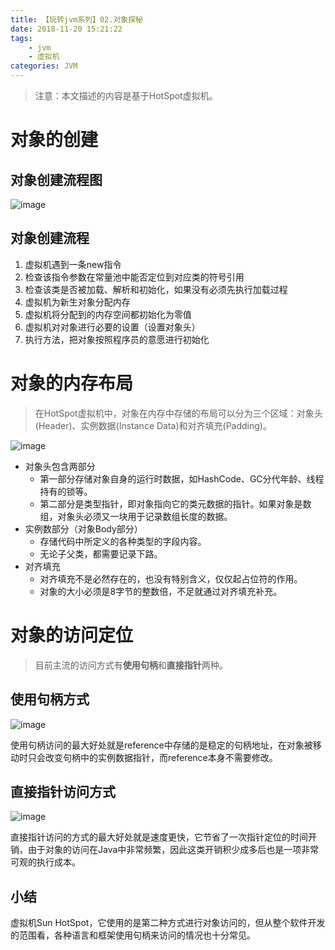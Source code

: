 ```yaml
---
title: 【玩转jvm系列】02.对象探秘
date: 2018-11-20 15:21:22
tags: 
	- jvm
	- 虚拟机
categories: JVM
---
```

>  注意：本文描述的内容是基于HotSpot虚拟机。
# 对象的创建
## 对象创建流程图
![image](http://image.damienzhong.com/jvm%E5%88%9B%E5%BB%BA%E5%AF%B9%E8%B1%A1%E6%B5%81%E7%A8%8B%E5%9B%BE.JPG)
## 对象创建流程
1. 虚拟机遇到一条new指令
1. 检查该指令参数在常量池中能否定位到对应类的符号引用
1. 检查该类是否被加载、解析和初始化，如果没有必须先执行加载过程
1. 虚拟机为新生对象分配内存
1. 虚拟机将分配到的内存空间都初始化为零值
1. 虚拟机对对象进行必要的设置（设置对象头）
1. 执行<init>方法，把对象按照程序员的意愿进行初始化
# 对象的内存布局
> 在HotSpot虚拟机中，对象在内存中存储的布局可以分为三个区域：对象头(Header)、实例数据(Instance Data)和对齐填充(Padding)。

![image](http://image.damienzhong.com/%E5%AF%B9%E8%B1%A1%E5%86%85%E5%AD%98%E5%B8%83%E5%B1%80%E5%9B%BE.JPG)
- 对象头包含两部分
  - 第一部分存储对象自身的运行时数据，如HashCode、GC分代年龄、线程持有的锁等。
  - 第二部分是类型指针，即对象指向它的类元数据的指针。如果对象是数组，对象头必须又一块用于记录数组长度的数据。
- 实例数部分（对象Body部分）
    - 存储代码中所定义的各种类型的字段内容。
    - 无论子父类，都需要记录下路。
- 对齐填充
    - 对齐填充不是必然存在的，也没有特别含义，仅仅起占位符的作用。
    - 对象的大小必须是8字节的整数倍，不足就通过对齐填充补充。
# 对象的访问定位
> 目前主流的访问方式有**使用句柄**和**直接指针**两种。
## 使用句柄方式
![image](http://image.damienzhong.com/%E9%80%9A%E8%BF%87%E5%8F%A5%E6%9F%84%E8%AE%BF%E9%97%AE%E5%AF%B9%E8%B1%A1%E5%9B%BE.JPG)

使用句柄访问的最大好处就是reference中存储的是稳定的句柄地址，在对象被移动时只会改变句柄中的实例数据指针，而reference本身不需要修改。
## 直接指针访问方式
![image](http://image.damienzhong.com/%E9%80%9A%E8%BF%87%E7%9B%B4%E6%8E%A5%E6%8C%87%E9%92%88%E8%AE%BF%E9%97%AE%E5%AF%B9%E8%B1%A1%E5%9B%BE.JPG)

直接指针访问的方式的最大好处就是速度更快，它节省了一次指针定位的时间开销，由于对象的访问在Java中非常频繁，因此这类开销积少成多后也是一项非常可观的执行成本。
## 小结
虚拟机Sun HotSpot，它使用的是第二种方式进行对象访问的，但从整个软件开发的范围看，各种语言和框架使用句柄来访问的情况也十分常见。
